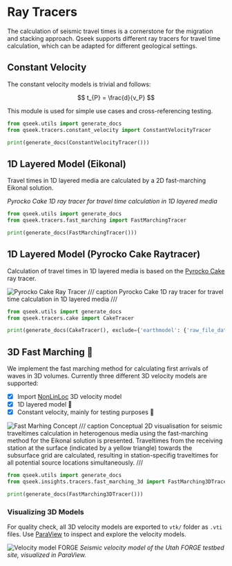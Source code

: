 # Ray Tracers

The calculation of seismic travel times is a cornerstone for the migration and stacking approach. Qseek supports different ray tracers for travel time calculation, which can be adapted for different geological settings.

## Constant Velocity

The constant velocity models is trivial and follows:

$$
t_{P} = \frac{d}{v_P}
$$

This module is used for simple use cases and cross-referencing testing.

```python exec='on'
from qseek.utils import generate_docs
from qseek.tracers.constant_velocity import ConstantVelocityTracer

print(generate_docs(ConstantVelocityTracer()))
```

## 1D Layered Model (Eikonal)

Travel times in 1D layered media are calculated by a 2D fast-marching Eikonal solution.

*Pyrocko Cake 1D ray tracer for travel time calculation in 1D layered media*

```python exec='on'
from qseek.utils import generate_docs
from qseek.tracers.fast_marching import FastMarchingTracer

print(generate_docs(FastMarchingTracer()))
```

## 1D Layered Model (Pyrocko Cake Raytracer)

Calculation of travel times in 1D layered media is based on the [Pyrocko Cake](https://pyrocko.org/docs/current/apps/cake/manual.html#command-line-examples) ray tracer.

![Pyrocko Cake Ray Tracer](https://pyrocko.org/docs/current/_images/cake_plot_example_2.png)
/// caption
Pyrocko Cake 1D ray tracer for travel time calculation in 1D layered media
///

```python exec='on'
from qseek.utils import generate_docs
from qseek.tracers.cake import CakeTracer

print(generate_docs(CakeTracer(), exclude={'earthmodel': {'raw_file_data'}}))
```

## 3D Fast Marching 🚀

We implement the fast marching method for calculating first arrivals of waves in 3D volumes. Currently three different 3D velocity models are supported:

* [x] Import [NonLinLoc](http://alomax.free.fr/nlloc/) 3D velocity model
* [x] 1D layered model 🥞
* [x] Constant velocity, mainly for testing purposes 🥼

![Fast Marhing Concept](../images/fmm-concept.webp)
/// caption
Conceptual 2D visualisation for seismic traveltimes calculation in heterogenous media using the fast-marching method for the Eikonal solution is presented. Traveltimes from the receiving station at the surface (indicated by a yellow triangle) towards the subsurface grid are calculated, resulting in station-specifig traveltimes for all potential source locations simultaneously.
///

```python exec='on'
from qseek.utils import generate_docs
from qseek.insights.tracers.fast_marching_3d import FastMarching3DTracer

print(generate_docs(FastMarching3DTracer()))
```

### Visualizing 3D Models

For quality check, all 3D velocity models are exported to `vtk/` folder as `.vti` files. Use [ParaView](https://www.paraview.org/) to inspect and explore the velocity models.

![Velocity model FORGE](../images/FORGE-velocity-model.webp)
*Seismic velocity model of the Utah FORGE testbed site, visualized in ParaView.*
